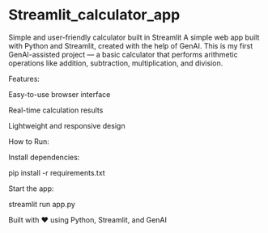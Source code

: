 # Streamlit_calculator_app
Simple and user-friendly calculator built in Streamlit
A simple web app built with Python and Streamlit, created with the help of GenAI.
This is my first GenAI-assisted project — a basic calculator that performs arithmetic operations like addition, subtraction, multiplication, and division.

Features:

Easy-to-use browser interface

Real-time calculation results

Lightweight and responsive design

How to Run:

Install dependencies:

pip install -r requirements.txt


Start the app:

streamlit run app.py


Built with ❤️ using Python, Streamlit, and GenAI
